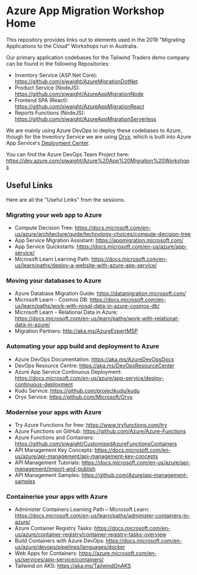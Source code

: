 # Azure App Migration Workshop Home

This repository provides links out to elements used in the 2019 "Migrating Applications to the Cloud" Workshops run in Australia.

Our primary application codebases for the Tailwind Traders demo company can be found in the following Repositories:

- Inventory Service (ASP.Net Core): https://github.com/sjwaight/AzureMigrationDotNet
- Product Service (NodeJS): https://github.com/sjwaight/AzureAppMigrationNode
- Frontend SPA (React): https://github.com/sjwaight/AzureAppMigrationReact
- Reports Functions (NodeJS): https://github.com/sjwaight/AzureAppMigrationServerless

We are mainly using Azure DevOps to deploy these codebases to Azure, though for the Inventory Service we are using [Oryx](https://github.com/Microsoft/Oryx), which is built into Azure App Service's [Deployment Center](https://docs.microsoft.com/en-us/azure/app-service/deploy-continuous-deployment).

You can find the Azure DevOps Team Project here: https://dev.azure.com/siwaight/Azure%20App%20Migration%20Workshops

## Useful Links

Here are all the "Useful Links" from the sessions.

### Migrating your web app to Azure

- Compute Decision Tree: https://docs.microsoft.com/en-us/azure/architecture/guide/technology-choices/compute-decision-tree
- App Service Migration Assistant: https://appmigration.microsoft.com/
- App Service Quickstarts: https://docs.microsoft.com/en-us/azure/app-service/
- Microsoft Learn Learning Path: https://docs.microsoft.com/en-us/learn/paths/deploy-a-website-with-azure-app-service/

### Moving your databases to Azure

- Azure Database Migration Guide: https://datamigration.microsoft.com/
- Microsoft Learn - Cosmos DB: https://docs.microsoft.com/en-us/learn/paths/work-with-nosql-data-in-azure-cosmos-db/
- Microsoft Learn - Relational Data in Azure: https://docs.microsoft.com/en-us/learn/paths/work-with-relational-data-in-azure/
- Migration Partners: http://aka.ms/AzureExpertMSP

### Automating your app build and deployment to Azure

- Azure DevOps Documentation: https://aka.ms/AzureDevOpsDocs
- DevOps Resource Centre: https://aka.ms/DevOpsResourceCenter
- Azure App Service Continuous Deployment: https://docs.microsoft.com/en-us/azure/app-service/deploy-continuous-deployment
- Kudu Service: https://github.com/projectkudu/kudu 
- Oryx Service: https://github.com/Microsoft/Oryx

### Modernise your apps with Azure

- Try Azure Functions for free: https://www.tryfunctions.com/try
- Azure Functions on GitHub: https://github.com/Azure/Azure-Functions
- Azure Functions and Containers: https://github.com/sjwaight/CustomisedAzureFunctionsContainers
- API Management Key Concepts: https://docs.microsoft.com/en-us/azure/api-management/api-management-key-concepts
- API Management Tutorials: https://docs.microsoft.com/en-us/azure/api-management/import-and-publish
- API Management Samples: https://github.com/Azure/api-management-samples

### Containerise your apps with Azure

- Administer Containers Learning Path – Microsoft Learn: https://docs.microsoft.com/en-us/learn/paths/administer-containers-in-azure/
- Azure Container Registry Tasks: https://docs.microsoft.com/en-us/azure/container-registry/container-registry-tasks-overview
- Build Containers with Azure DevOps: https://docs.microsoft.com/en-us/azure/devops/pipelines/languages/docker
- Web Apps for Containers: https://azure.microsoft.com/en-us/services/app-service/containers/
- Tailwind on AKS: https://aka.ms/TailwindOnAKS
